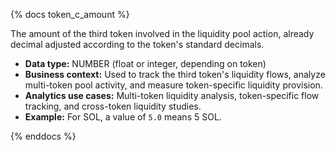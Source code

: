 {% docs token_c_amount %}

The amount of the third token involved in the liquidity pool action, already decimal adjusted according to the token's standard decimals.

- **Data type:** NUMBER (float or integer, depending on token)
- **Business context:** Used to track the third token's liquidity flows, analyze multi-token pool activity, and measure token-specific liquidity provision.
- **Analytics use cases:** Multi-token liquidity analysis, token-specific flow tracking, and cross-token liquidity studies.
- **Example:** For SOL, a value of `5.0` means 5 SOL.

{% enddocs %} 
